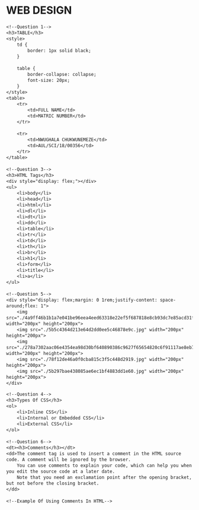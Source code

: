 <!DOCTYPE html>
<html lang="en">

<head>
    <meta charset="UTF-8">
    <title>GST 311(WEB DESIGN)</title>
</head>

<body>
    <!--Question 2-->
    <h1>WEB DESIGN</h1>

    <!--Question 1-->
    <h3>TABLE</h3>
    <style>
        td {
            border: 1px solid black;
        }

        table {
            border-collapse: collapse;
            font-size: 20px;
        }
    </style>
    <table>
        <tr>
            <td>FULL NAME</td>
            <td>MATRIC NUMBER</td>
        </tr>

        <tr>   
            <td>NWUGHALA CHUKWUNEMEZE</td>
            <td>AUL/SCI/18/00356</td>
        </tr>
    </table>

    <!--Question 3-->
    <h3>HTML Tags</h3>
    <div style="display: flex;"></div>
    <ul>
        <li>body</li>
        <li>head</li>
        <li>html</li>
        <li>dl</li>
        <li>dt</li>
        <li>dd</li>
        <li>table</li>
        <li>tr</li>
        <li>td</li>
        <li>th</li>
        <li>br</li>
        <li>h1</li>
        <li>form</li>
        <li>title</li>
        <li>a</li>
    </ul>

    <!--Question 5-->
    <div style="display: flex;margin: 0 1rem;justify-content: space-around;flex: 1">
        <img src="./4a9ff46b1b1a7e041be96eea4eed63318e22ef5f687818e8cb93dc7e85acd31f.jpg" width="200px" height="200px">
        <img src="./5b5c4364d213e64d2dd0ee5c46878e9c.jpg" width="200px" height="200px">
        <img src="./278a7302aac06e4354ea98d30bf640890386c9627f65654820c6f91117ae8eb7.jpg" width="200px" height="200px">
        <img src="./78f12de46a0f0cba815c3f5c448d2919.jpg" width="200px" height="200px">
        <img src="./5b297bae438085ae6ec1bf4883dd1e60.jpg" width="200px" height="200px">
    </div>
   </div>

    <!--Question 4-->
    <h3>Types Of CSS</h3>
    <ol>
        <li>Inline CSS</li>
        <li>Internal or Embedded CSS</li>
        <li>External CSS</li>
    </ol>

    <!--Question 6-->
    <dt><h3>Comments</h3></dt>
    <dd>The comment tag is used to insert a comment in the HTML source code. A comment will be ignored by the browser.
        You can use comments to explain your code, which can help you when you edit the source code at a later date.
        Note that you need an exclamation point after the opening bracket, but not before the closing bracket.
    </dd>

    <!--Example Of Using Comments In HTML-->
</body>
</html>
